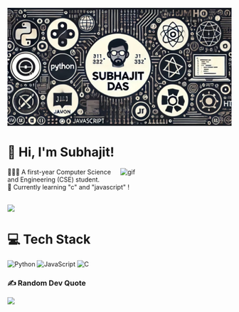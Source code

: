 ![Banner](https://github.com/Subhajit-das21/Subhajit-das21/blob/main/banner.jpg?raw=true)

# 👋 Hi, I'm Subhajit!
<img align="right" alt="gif" width="250" src="https://gist.githubusercontent.com/theAdityaNVS/f5b585d1082da2dffffea32434f37956/raw/7f9552d0a179b4f84059259fa878199e369b069c/GitHub-logo.gif">
👩🏻‍💻 A first-year Computer Science and Engineering (CSE) student. <br/>
💭 Currently learning "c" and "javascript" !<br/> 

<!-- GitHub stats from https://github.com/anuraghazra/github-readme-stats -->
<br/>![](https://github-readme-stats.vercel.app/api?username=Subhajit-das21&theme=radical&hide_border=false&include_all_commits=false&count_private=false)<br/>

# 💻 Tech Stack
![Python](https://img.shields.io/badge/python-3670A0?style=for-the-badge&logo=python&logoColor=ffdd54) ![JavaScript](https://img.shields.io/badge/javascript-%23323330.svg?style=for-the-badge&logo=javascript&logoColor=%23F7DF1E) ![C](https://img.shields.io/badge/c-%2300599C.svg?style=for-the-badge&logo=c&logoColor=white)

### ✍️ Random Dev Quote
![](https://quotes-github-readme.vercel.app/api?type=horizontal&theme=dark)


